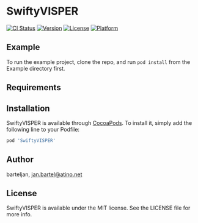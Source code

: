 # SwiftyVISPER

[![CI Status](http://img.shields.io/travis/barteljan/SwiftyVISPER.svg?style=flat)](https://travis-ci.org/barteljan/SwiftyVISPER)
[![Version](https://img.shields.io/cocoapods/v/SwiftyVISPER.svg?style=flat)](http://cocoapods.org/pods/SwiftyVISPER)
[![License](https://img.shields.io/cocoapods/l/SwiftyVISPER.svg?style=flat)](http://cocoapods.org/pods/SwiftyVISPER)
[![Platform](https://img.shields.io/cocoapods/p/SwiftyVISPER.svg?style=flat)](http://cocoapods.org/pods/SwiftyVISPER)

## Example

To run the example project, clone the repo, and run `pod install` from the Example directory first.

## Requirements

## Installation

SwiftyVISPER is available through [CocoaPods](http://cocoapods.org). To install
it, simply add the following line to your Podfile:

```ruby
pod 'SwiftyVISPER'
```

## Author

barteljan, jan.bartel@atino.net

## License

SwiftyVISPER is available under the MIT license. See the LICENSE file for more info.
